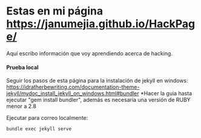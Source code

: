 # Estas en mi página https://janumejia.github.io/HackPage/

Aquí escribo información que voy aprendiendo acerca de hacking.

#### Prueba local

Seguir los pasos de esta página para la instalación de jekyll en windows: https://idratherbewriting.com/documentation-theme-jekyll/mydoc_install_jekyll_on_windows.html#bundler
*Hacer la guia hasta ejecutar "gem install bundler", además es necesaria una versión de RUBY menor a 2.8

Ejecutar para correo localmente:
```
bundle exec jekyll serve
```

